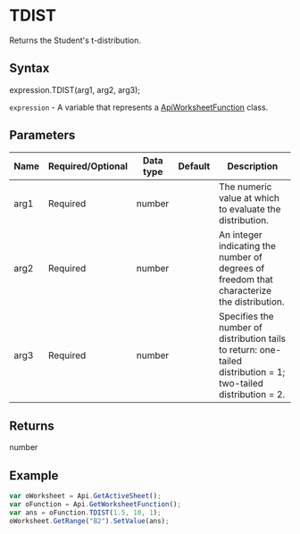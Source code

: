 # TDIST

Returns the Student's t-distribution.

## Syntax

expression.TDIST(arg1, arg2, arg3);

`expression` - A variable that represents a [ApiWorksheetFunction](../ApiWorksheetFunction.md) class.

## Parameters

| **Name** | **Required/Optional** | **Data type** | **Default** | **Description** |
| ------------- | ------------- | ------------- | ------------- | ------------- |
| arg1 | Required | number |  | The numeric value at which to evaluate the distribution. |
| arg2 | Required | number |  | An integer indicating the number of degrees of freedom that characterize the distribution. |
| arg3 | Required | number |  | Specifies the number of distribution tails to return: one-tailed distribution = 1; two-tailed distribution = 2. |

## Returns

number

## Example



```javascript
var oWorksheet = Api.GetActiveSheet();
var oFunction = Api.GetWorksheetFunction();
var ans = oFunction.TDIST(1.5, 10, 1);
oWorksheet.GetRange("B2").SetValue(ans);


```
